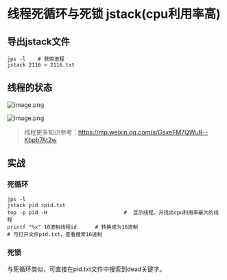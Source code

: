 # 线程死循环与死锁 jstack(cpu利用率高)

## 导出jstack文件

```
jps -l    # 获取进程
jstack 2116 > 2116.txt
```

## 线程的状态

![image.png](https://upload-images.jianshu.io/upload_images/11852957-80ae4b111b2e1e00.png?imageMogr2/auto-orient/strip%7CimageView2/2/w/1240)

![image.png](https://upload-images.jianshu.io/upload_images/11852957-3e23e7db3457c04c.png?imageMogr2/auto-orient/strip%7CimageView2/2/w/1240)

> 线程更多知识参考：https://mp.weixin.qq.com/s/GsxeFM7QWuR--Kbpb7At2w

## 实战

### 死循环
```
jps -l   
jstack pid >pid.txt
top -p pid -H                         #  显示线程，并找出cpu利用率最大的线程
printf "%x" 10进制线程id      # 转换成为16进制
# 可打开文件pid.txt，查看搜索16进制
``` 

### 死锁

与死循环类似，可直接在pid.txt文件中搜索到dead关键字。

